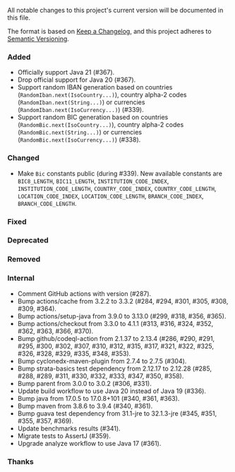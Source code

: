 All notable changes to this project's current version will be documented in this file.

The format is based on [Keep a Changelog](https://keepachangelog.com/en/1.0.0/), and this project adheres
to [Semantic Versioning](https://semver.org/spec/v2.0.0.html).

### Added

- Officially support Java 21 (#367).
- Drop official support for Java 20 (#367).
- Support random IBAN generation based on countries (`RandomIban.next(IsoCountry...)`), country alpha-2
  codes (`RandomIban.next(String...)`) or currencies (`RandomIban.next(IsoCurrency...)`) (#339).
- Support random BIC generation based on countries (`RandomBic.next(IsoCountry...)`), country alpha-2
  codes (`RandomBic.next(String...)`) or currencies (`RandomBic.next(IsoCurrency...)`) (#338).

### Changed

- Make `Bic` constants public (during #339). New available constants are `BIC8_LENGTH`,
  `BIC11_LENGTH`, `INSTITUTION_CODE_INDEX`, `INSTITUTION_CODE_LENGTH`, `COUNTRY_CODE_INDEX`,
  `COUNTRY_CODE_LENGTH`, `LOCATION_CODE_INDEX`, `LOCATION_CODE_LENGTH`, `BRANCH_CODE_INDEX`,
  `BRANCH_CODE_LENGTH`.

### Fixed

### Deprecated

### Removed

### Internal

- Comment GitHub actions with version (#287).
- Bump actions/cache from 3.2.2 to 3.3.2 (#284, #294, #301, #305, #308, #309, #364).
- Bump actions/setup-java from 3.9.0 to 3.13.0 (#299, #318, #356, #365).
- Bump actions/checkout from 3.3.0 to 4.1.1 (#313, #316, #324, #352, #362, #363, #366, #370).
- Bump github/codeql-action from 2.1.37 to 2.13.4 (#286, #290, #291, #295, #300, #302, #307, #310,
  #312, #315, #317, #321, #322, #325, #326, #328, #329, #335, #348, #353).
- Bump cyclonedx-maven-plugin from 2.7.4 to 2.7.5 (#304).
- Bump strata-basics test dependency from 2.12.17 to 2.12.28 (#285, #288, #289, #311, #330, #332, #333, #347, #350, #358).
- Bump parent from 3.0.0 to 3.0.2 (#306, #331).
- Update build workflow to use Java 20 instead of Java 19 (#336).
- Bump java from 17.0.5 to 17.0.8+101 (#340, #361, #363).
- Bump maven from 3.8.6 to 3.9.4 (#340, #361).
- Bump guava test dependency from 31.1-jre to 32.1.3-jre (#345, #351, #355, #357, #369).
- Update benchmarks results (#341).
- Migrate tests to AssertJ (#359).
- Upgrade analyze workflow to use Java 17 (#361).

### Thanks

